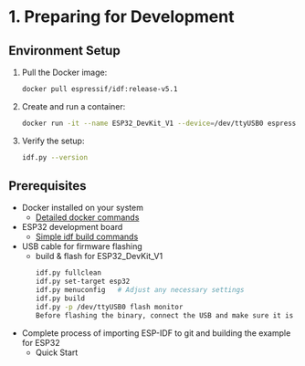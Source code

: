 # 1. Preparing for Development

## Environment Setup
1. Pull the Docker image:
   ```bash
   docker pull espressif/idf:release-v5.1
   ```

2. Create and run a container:
   ```bash
   docker run -it --name ESP32_DevKit_V1 --device=/dev/ttyUSB0 espressif/idf:release-v5.1
   ```

3. Verify the setup:
   ```bash
   idf.py --version

## Prerequisites
- Docker installed on your system
  - [Detailed docker commands](./Docker-Environment-Setup&ESP32-Build-Guide.md)
- ESP32 development board
  - [Simple idf build commands](./build_flash.sh.md)  
- USB cable for firmware flashing
  - build & flash for ESP32_DevKit_V1
    ```bash
    idf.py fullclean
    idf.py set-target esp32
    idf.py menuconfig   # Adjust any necessary settings
    idf.py build
    idf.py -p /dev/ttyUSB0 flash monitor
    Before flashing the binary, connect the USB and make sure it is connected to /dev/ttyUSB0.
    ```
- Complete process of importing ESP-IDF to git and building the example for ESP32
  - Quick Start  
